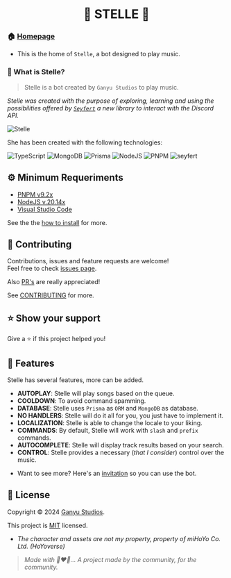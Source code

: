 
<h1 align="center">🌟 STELLE 🌟</h1>

### 🏠 [Homepage](https://github.com/Ganyu-Studios/stelle-music)

* This is the home of `Stelle`, a bot designed to play music.

### 🐐 What is Stelle? 

> Stelle is a bot created by `Ganyu Studios` to play music.

*Stelle was created with the purpose of exploring, learning and using the possibilities offered by [`Seyfert`](https://github.com/tiramisulabs/seyfert) a new library to interact with the Discord API.*

![Stelle](https://i.imgur.com/cDBZPmd.png)

She has been created with the following technologies:

![TypeScript](https://img.shields.io/badge/typescript-%23007ACC.svg?style=for-the-badge&logo=typescript&logoColor=white) ![MongoDB](https://img.shields.io/badge/MongoDB-%234ea94b.svg?style=for-the-badge&logo=mongodb&logoColor=white) ![Prisma](https://img.shields.io/badge/Prisma-1a202c?style=for-the-badge&logo=prisma&logoColor=white) ![NodeJS](https://img.shields.io/badge/node.js-6DA55F?style=for-the-badge&logo=node.js&logoColor=white) ![PNPM](https://img.shields.io/badge/pnpm-%234a4a4a.svg?style=for-the-badge&logo=pnpm&logoColor=f69220) ![seyfert](https://img.shields.io/badge/seyfert-%23CB3837.svg?style=for-the-badge&logo=npm&logoColor=white)

## ⚙️ Minimum Requeriments

- [PNPM v9.2x](pnpm.io/installation)
- [NodeJS v.20.14x](https://nodejs.org/en/download/prebuilt-installer)
- [Visual Studio Code](https://code.visualstudio.com)

See the the [how to install](/INSTALLATION.md) for more.

## 🤝 Contributing

Contributions, issues and feature requests are welcome!<br />Feel free to check [issues page](https://github.com/Ganyu-Studios/stelle-music/issues).

Also [PR's](https://github.com/Ganyu-Studios/stelle-music/pulls) are really appreciated!

See [CONTRIBUTING](/CONTRIBUTING.md) for more.

## ⭐️ Show your support

Give a ⭐️ if this project helped you!

## 🔰 Features

Stelle has several features, more can be added.

- **AUTOPLAY**: Stelle will play songs based on the queue.
- **COOLDOWN**: To avoid command spamming.
- **DATABASE**: Stelle uses `Prisma` as `ORM` and `MongoDB` as database.
- **NO HANDLERS**: Stelle will do it all for you, you just have to implement it.
- **LOCALIZATION**: Stelle is able to change the locale to your liking.
- **COMMANDS**: By default, Stelle will work with `slash` and `prefix` commands.
- **AUTOCOMPLETE**: Stelle will display track results based on your search.
- **CONTROL**: Stelle provides a necessary (*that I consider*) control over the music.

* Want to see more? Here's an [invitation](https://discord.com/oauth2/authorize?client_id=1241085977544359968&permissions=36793344&integration_type=0&scope=bot+applications.commands) so you can use the bot.

## 📝 License

Copyright © 2024 [Ganyu Studios](https://github.com/Ganyu-Studios).

This project is [MIT](LICENSE) licensed.

- *The character and assets are not my property, property of miHoYo Co. Ltd. (HoYoverse)*

> *Made with 🐐❤️💪... A project made by the community, for the community.*